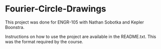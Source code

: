 # Fourier-Circle-Drawings

This project was done for ENGR-105 with Nathan Sobotka and Kepler Boonstra. 

Instructions on how to use the project are available in the README.txt. This was the format required by the course.

